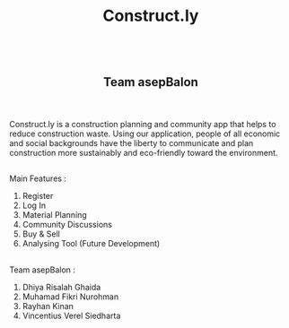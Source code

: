 <h1 align="center">
  <br>
  Construct.ly
  <br>
  <br>
</h1>

<h2 align="center">
  <br>
  Team asepBalon
  <br>
  <br>
</h2>

## 
Construct.ly is a construction planning and community app that helps to reduce construction waste. Using our application, 
people of all economic and social backgrounds have the liberty to communicate and plan construction more sustainably and eco-friendly toward the environment.

##
Main Features : <br>
1. Register <br>
2. Log In<br>
3. Material Planning<br>
4. Community Discussions<br>
5. Buy & Sell<br>
6. Analysing Tool (Future Development)

##
Team asepBalon : <br>
1. Dhiya Risalah Ghaida<br>
2. Muhamad Fikri Nurohman <br>
3. Rayhan Kinan <br>
4. Vincentius Verel Siedharta <br>
